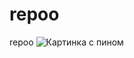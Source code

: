 # repoo
repoo
![Картинка с пином](https://i.pinimg.com/736x/b4/3c/6b/b43c6b6cd6f52cc56758aad9bfc56dfa.jpg)
